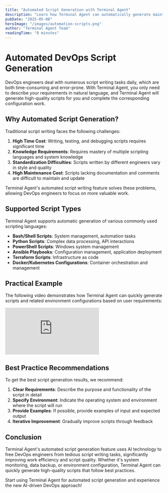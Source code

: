 ```yaml
---
title: "Automated Script Generation with Terminal Agent"
description: "Learn how Terminal Agent can automatically generate maintenance scripts based on user requirements to improve DevOps efficiency."
pubDate: "2025-05-08"
heroImage: "/images/automation-scripts.png"
author: "Terminal Agent Team"
readingTime: "8 minutes"
---
```


# Automated DevOps Script Generation

DevOps engineers deal with numerous script writing tasks daily, which are both time-consuming and error-prone. With Terminal Agent, you only need to describe your requirements in natural language, and Terminal Agent will generate high-quality scripts for you and complete the corresponding configuration work.

## Why Automated Script Generation?

Traditional script writing faces the following challenges:

1. **High Time Cost**: Writing, testing, and debugging scripts requires significant time
2. **Knowledge Requirements**: Requires mastery of multiple scripting languages and system knowledge
3. **Standardization Difficulties**: Scripts written by different engineers vary in style and quality
4. **High Maintenance Cost**: Scripts lacking documentation and comments are difficult to maintain and update

Terminal Agent's automated script writing feature solves these problems, allowing DevOps engineers to focus on more valuable work.

## Supported Script Types

Terminal Agent supports automatic generation of various commonly used scripting languages:

- **Bash/Shell Scripts**: System management, automation tasks
- **Python Scripts**: Complex data processing, API interactions
- **PowerShell Scripts**: Windows system management
- **Ansible Playbooks**: Configuration management, application deployment
- **Terraform Scripts**: Infrastructure as code
- **Docker/Kubernetes Configurations**: Container orchestration and management

## Practical Example
The following video demonstrates how Terminal Agent can quickly generate scripts and related environment configurations based on user requirements:

<div class="youtube-embed-container">
  <div class="youtube-embed-wrapper">
    <iframe
      src="https://www.youtube.com/embed/N1-y7YyF-xM"
      title="Terminal Agent Automation Script Demo"
      frameborder="0"
      allow="accelerometer; autoplay; clipboard-write; encrypted-media; gyroscope; picture-in-picture"
      allowfullscreen
      class="youtube-iframe"
    ></iframe>
  </div>
</div>

## Best Practice Recommendations

To get the best script generation results, we recommend:

1. **Clear Requirements**: Describe the purpose and functionality of the script in detail
2. **Specify Environment**: Indicate the operating system and environment where the script will run
3. **Provide Examples**: If possible, provide examples of input and expected output
4. **Iterative Improvement**: Gradually improve scripts through feedback

## Conclusion

Terminal Agent's automated script generation feature uses AI technology to free DevOps engineers from tedious script writing tasks, significantly improving work efficiency and script quality. Whether it's system monitoring, data backup, or environment configuration, Terminal Agent can quickly generate high-quality scripts that follow best practices.

Start using Terminal Agent for automated script generation and experience the new AI-driven DevOps approach!

